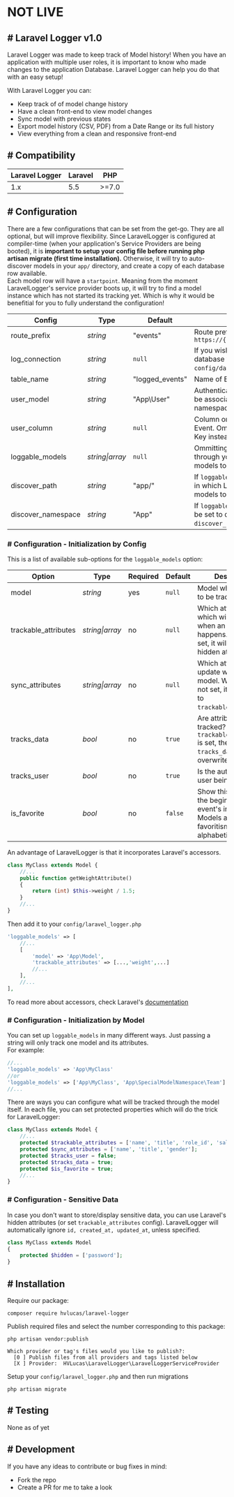 # NOT LIVE

## # Laravel Logger v1.0
Laravel Logger was made to keep track of Model history! When you have an application with multiple user roles, it is important to know who made changes to the application Database. Laravel Logger can help you do that with an easy setup!

With Laravel Logger you can:
  - Keep track of of model change history
  - Have a clean front-end to view model changes
  - Sync model with previous states
  - Export model history (CSV, PDF) from a Date Range or its full history
  - View everything from a clean and responsive front-end

## # Compatibility
| Laravel Logger | Laravel | PHP   |
| -------------- | ------- | ----  |
| 1.x            | 5.5     | >=7.0 |

## # Configuration
There are a few configurations that can be set from the get-go. They are all optional, but will improve flexibility. Since LaravelLogger is configured at compiler-time (when your application's Service Providers are being booted), it is **important to setup your config file before running php artisan migrate (first time installation).** Otherwise, it will try to auto-discover models in your `app/` directory, and create a copy of each database row available.   
Each model row will have a `startpoint`. Meaning from the moment LaravelLogger's service provider boots up, it will try to find a model instance which has not started its tracking yet. Which is why it would be benefitial for you to fully understand the configuration!

| Config | Type | Default | What it does |
|------|----|-------|------------|
|route_prefix|*string*|"events"|Route prefix which the list of events is going to be. `https://{server_domain}/{your_custom_prefix}/list/`|
|log_connection|*string*|`null`|If you wish to store model instances in a different database you create a connection in `config/database.php`.|
|table_name|*string*|"logged_events"|Name of Event table that is going to be created.|
|user_model|*string*|"App\User"|Authenticated user class name in which an Event will be associated with. Make sure to include namespacing.|
|user_column|*string*|`null`|Column or accessor for the associated user of an Event. Omitting this option will display their Primary Key instead.|
|loggable_models|*string\|array*|`null`|Ommitting this option will cause LaravelLogger to go through your `app` folder to automatically search for models to track.|
|discover_path|*string*|"app/"|If `loggable_models` is `null`, this config can set the path in which LaravelLogger will automatically search for models to track.|
|discover_namespace|*string*|"App"|If `loggable_models` option is left blank, this option can be set to define the namespace of your `discover_path`.|


### # Configuration - Initialization by Config

This is a list of available sub-options for the `loggable_models` option:

|Option|Type|Required|Default|Description|
|------|----|--------|-------|-----------|
|model|*string*|yes|`null`|Model which is going to be tracked.|
|trackable_attributes|*string\|array*|no|`null`|Which attributes which will be stored when an event happens. If this is not set, it will pull all non-hidden attributes.|
|sync_attributes|*string\|array*|no|`null`|Which attributes will update when syncing model. When this is not set, it will default to `trackable_attributes`. 
|tracks_data|*bool*|no|`true`|Are attributes being tracked? If `trackable_attributes` is set, then `tracks_data` will overwrite that setting.|
|tracks_user|*bool*|no|`true`|Is the authenticated user being tracked?|
|is_favorite|*bool*|no|`false`|Show this model in the beginning of the event's index page. Models are sorted by favoritism then alphabetically.|

An advantage of LaravelLogger is that it incorporates Laravel's accessors. 
```php
class MyClass extends Model {
    //...
    public function getWeightAttribute()
    {
        return (int) $this->weight / 1.5;
    }
    //...
}
```

Then add it to your `config/laravel_logger.php` 
```php
'loggable_models' => [
    //...
    [
        'model' => 'App\Model',
        'trackable_attributes' => [...,'weight',...]
        //...
    ],
    //...
],
```
To read more about accessors, check Laravel's [documentation](https://laravel.com/docs/5.6/eloquent-mutators#accessors-and-mutators)

### # Configuration - Initialization by Model

You can set up `loggable_models` in many different ways. Just passing a string will only track one model and its attributes.   
For example:
```php
//...
'loggable_models' => 'App\MyClass'
//or
'loggable_models' => ['App\MyClass', 'App\SpecialModelNamespace\Team']
//...
```
There are ways you can configure what will be tracked through the model itself. In each file, you can set protected properties which will do the trick for LaravelLogger:
```php
class MyClass extends Model {
    //...
    protected $trackable_attributes = ['name', 'title', 'role_id', 'salary', 'gender'];
    protected $sync_attributes = ['name', 'title', 'gender'];
    protected $tracks_user = false;
    protected $tracks_data = true;
    protected $is_favorite = true;
    //...
}
```

### # Configuration - Sensitive Data
In case you don't want to store/display sensitive data, you can use Laravel's hidden attributes (or set  `trackable_attributes` config). LaravelLogger will automatically ignore `id, created_at, updated_at`, unless specified.
```php
class MyClass extends Model 
{
    protected $hidden = ['password'];
}
```

## # Installation
Require our package:
```console
composer require hvlucas/laravel-logger
```
Publish required files and select the number corresponding to this package:
```console
php artisan vendor:publish
```
```console
Which provider or tag's files would you like to publish?:
  [0 ] Publish files from all providers and tags listed below
  [X ] Provider:  HVLucas\LaravelLogger\LaravelLoggerServiceProvider
```
Setup your `config/laravel_logger.php` and then run migrations
```console
php artisan migrate
```
## # Testing
None as of yet

## # Development
If you have any ideas to contribute or bug fixes in mind: 
  - Fork the repo 
  - Create a PR for me to take a look
